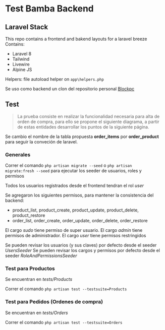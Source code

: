 # Test Bamba Backend

## Laravel Stack

This repo contains a frontend and bakend layouts for a laravel breeze  
Contains:
- Laravel 8
- Tailwind
- Livewire
- Alpine JS

Helpers: file autoload helper on `app\helpers.php`

Se uso como backend un clon del repositorio personal [Blockpc](https://github.com/blockpc/blockpc-with-backend)

## Test

> La prueba consiste en realizar la funcionalidad necesaria para alta de orden de compra, para ello se
propone el siguiente diagrama, a partir de estas entidades desarrollar los puntos de la siguiente
página.

Se cambio el nombre de la tabla propuesta __order_items__ por __order_product__ para seguir la conveción de laravel.

### Generales

Correr el comando `php artisan migrate --seed` o `php artisan migrate:fresh --seed` para ejecutar los seeder de usuarios, roles y permisos

Todos los usuarios registrados desde el frontend tendran el rol _user_

Se agregaron los siguientes permisos, para mantener la consistencia del backend:  

- product_list, product_create, product_update, product_delete, product_restore
- order_list, order_create, order_update, order_delete, order_restore

El cargo _sudo_ tiene permiso de super usuario.
El cargo _admin_ tiene permisos de administrador.
El cargo _user_ tiene permisos restringidos

Se pueden revisar los usuarios (y sus claves) por defecto desde el seeder _UsersSeeder_
Se pueden revisar los cargos y permisos por defecto desde el seeder _RoleAndPermissionsSeeder_

### Test para Productos

Se encuentran en _tests/Products_

Correr el comando `php artisan test --testsuite=Products`

### Test para Pedidos (Ordenes de compra)

Se encuentran en _tests/Orders_

Correr el comando `php artisan test --testsuite=Orders`